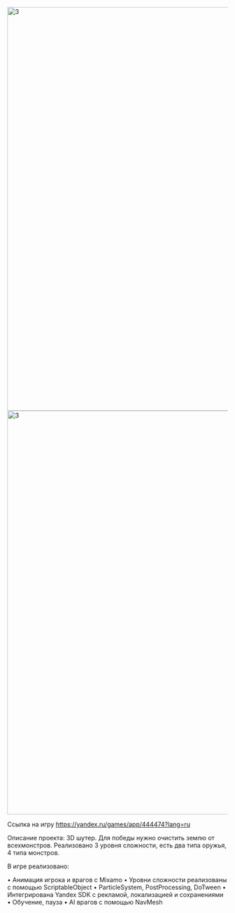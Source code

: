 <img width="1647" height="924" alt="3" src="https://github.com/user-attachments/assets/c80a0ca4-abad-41eb-822c-f54efdd83d13" /><img width="1647" height="924" alt="3" src="https://github.com/user-attachments/assets/11f613cc-1663-426f-a82a-776f87f3219a" />

Ссылка на игру https://yandex.ru/games/app/444474?lang=ru

 Описание проекта: 3D шутер. Для победы нужно очистить землю от всехмонстров. Реализовано 3 уровня сложности, есть два типа оружья, 4 типа монстров.

 В игре реализовано:

•	Анимация игрока и врагов с Mixamo
•	Уровни сложности реализованы с помощью ScriptableObject
•	ParticleSystem, PostProcessing, DoTween
•	Интегрирована Yandex SDK с рекламой, локализацией и сохранениями
•	Обучение, пауза
•	AI врагов с помощью NavMesh
